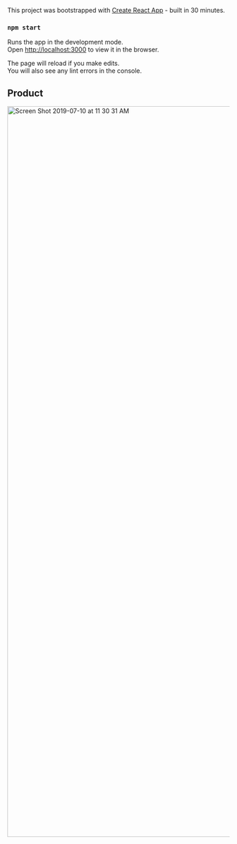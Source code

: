 This project was bootstrapped with [Create React App](https://github.com/facebook/create-react-app) - built in 30 minutes.

### `npm start`

Runs the app in the development mode.<br>
Open [http://localhost:3000](http://localhost:3000) to view it in the browser.

The page will reload if you make edits.<br>
You will also see any lint errors in the console.

## Product

<img width="1654" alt="Screen Shot 2019-07-10 at 11 30 31 AM" src="https://user-images.githubusercontent.com/39716292/60990803-746de080-a306-11e9-952f-425831981109.png">
